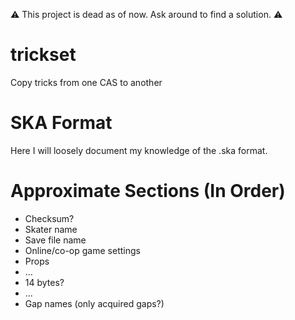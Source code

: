 ⚠️ This project is dead as of now. Ask around to find a solution. ⚠️

# trickset
Copy tricks from one CAS to another

# SKA Format
Here I will loosely document my knowledge of the .ska format.

# Approximate Sections (In Order)
- Checksum?
- Skater name
- Save file name
- Online/co-op game settings
- Props
- ...
- 14 bytes?
- ...
- Gap names (only acquired gaps?)
